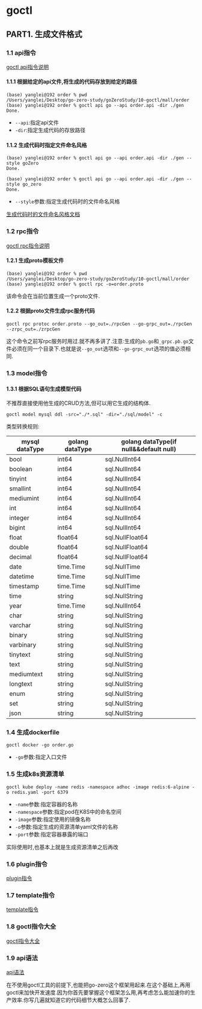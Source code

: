 # goctl

## PART1. 生成文件格式

### 1.1 api指令

[goctl api指令说明](https://go-zero.dev/cn/docs/goctl/api)

#### 1.1.1 根据给定的api文件,将生成的代码存放到给定的路径

```
(base) yanglei@192 order % pwd
/Users/yanglei/Desktop/go-zero-study/goZeroStudy/10-goctl/mall/order
(base) yanglei@192 order % goctl api go --api order.api -dir ./gen
Done.
```

- `--api`:指定api文件
- `-dir`:指定生成代码的存放路径

#### 1.1.2 生成代码时指定文件命名风格

```
(base) yanglei@192 order % goctl api go --api order.api -dir ./gen --style goZero
Done.
```

```
(base) yanglei@192 order % goctl api go --api order.api -dir ./gen --style go_zero
Done.
```

- `--style`参数:指定生成代码时的文件命名风格

[生成代码时的文件命名风格文档](https://github.com/zeromicro/go-zero/blob/master/tools/goctl/config/readme.md)

### 1.2 rpc指令

[goctl rpc指令说明](https://go-zero.dev/cn/docs/goctl/zrpc)

#### 1.2.1 生成proto模板文件

```
(base) yanglei@192 order % pwd
/Users/yanglei/Desktop/go-zero-study/goZeroStudy/10-goctl/mall/order
(base) yanglei@192 order % goctl rpc -o=order.proto
```

该命令会在当前位置生成一个proto文件.

#### 1.2.2 根据proto文件生成rpc服务代码

```
goctl rpc protoc order.proto --go_out=./rpcGen --go-grpc_out=./rpcGen --zrpc_out=./zrpcGen
```

这个命令之前写rpc服务时用过.就不再多讲了.注意:生成的`pb.go`和`_grpc.pb.go`文件必须在同一个目录下.也就是说`--go_out`选项和`--go-grpc_out`选项的值必须相同.

### 1.3 model指令

#### 1.3.1 根据SQL语句生成模型代码

不推荐直接使用他生成的CRUD方法,但可以用它生成的结构体.

```
goctl model mysql ddl -src="./*.sql" -dir="./sql/model" -c
```

类型转换规则:

| mysql dataType | golang dataType | golang dataType(if null&&default null) |
| -------------- | --------------- | -------------------------------------- |
| bool           | int64           | sql.NullInt64                          |
| boolean        | int64           | sql.NullInt64                          |
| tinyint        | int64           | sql.NullInt64                          |
| smallint       | int64           | sql.NullInt64                          |
| mediumint      | int64           | sql.NullInt64                          |
| int            | int64           | sql.NullInt64                          |
| integer        | int64           | sql.NullInt64                          |
| bigint         | int64           | sql.NullInt64                          |
| float          | float64         | sql.NullFloat64                        |
| double         | float64         | sql.NullFloat64                        |
| decimal        | float64         | sql.NullFloat64                        |
| date           | time.Time       | sql.NullTime                           |
| datetime       | time.Time       | sql.NullTime                           |
| timestamp      | time.Time       | sql.NullTime                           |
| time           | string          | sql.NullString                         |
| year           | time.Time       | sql.NullInt64                          |
| char           | string          | sql.NullString                         |
| varchar        | string          | sql.NullString                         |
| binary         | string          | sql.NullString                         |
| varbinary      | string          | sql.NullString                         |
| tinytext       | string          | sql.NullString                         |
| text           | string          | sql.NullString                         |
| mediumtext     | string          | sql.NullString                         |
| longtext       | string          | sql.NullString                         |
| enum           | string          | sql.NullString                         |
| set            | string          | sql.NullString                         |
| json           | string          | sql.NullString                         |

### 1.4 生成dockerfile

```
goctl docker -go order.go
```

- `-go`参数:指定入口文件

### 1.5 生成k8s资源清单

```
goctl kube deploy -name redis -namespace adhoc -image redis:6-alpine -o redis.yaml -port 6379
```

- `-name`参数:指定容器的名称
- `-namespace`参数:指定pod在K8S中的命名空间
- `-image`参数:指定使用的镜像名称
- `-o`参数:指定生成的资源清单yaml文件的名称
- `-port`参数:指定容器暴露的端口

实际使用时,也基本上就是生成资源清单之后再改

### 1.6 plugin指令

[plugin指令](https://go-zero.dev/cn/docs/goctl/plugin)

### 1.7 template指令

[template指令](https://go-zero.dev/cn/docs/goctl/template-cmd)

### 1.8 goctl指令大全

[goctl指令大全](https://go-zero.dev/cn/docs/goctl/commands)

### 1.9 api语法

[api语法](https://go-zero.dev/cn/docs/design/grammar)

在不使用goctl工具的前提下,也能把go-zero这个框架用起来.在这个基础上,再用goctl来加快开发速度.因为你首先要掌握这个框架怎么用,再考虑怎么能加速你的生产效率.你写几遍就知道它的代码细节大概怎么回事了.